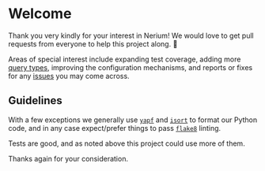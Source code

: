 # Welcome

Thank you very kindly for your interest in Nerium! We would love to get pull requests from everyone to help this project along. 🙂

Areas of special interest include expanding test coverage, adding more [query types](https://github.com/OAODEV/nerium/tree/master/nerium/resultset), improving the configuration mechanisms, and reports or fixes for any [issues](https://github.com/OAODEV/nerium/issues) you may come across.

## Guidelines

With a few exceptions we generally use [`yapf`](https://pypi.org/project/yapf/) and [`isort`](https://pypi.org/project/isort/) to format our Python code, and in any case expect/prefer things to pass [`flake8`](https://pypi.org/project/flake8/) linting.

Tests are good, and as noted above this project could use more of them.

Thanks again for your consideration.